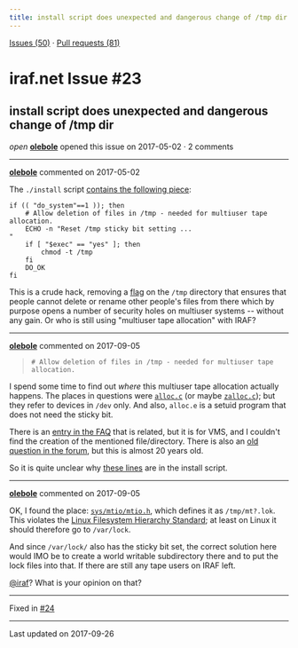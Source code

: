 ```yaml
---
title: install script does unexpected and dangerous change of /tmp dir #23
---
```


[Issues (50)](https://iraf-community.github.io/iraf-v216/issues) · [Pull requests (81)](https://iraf-community.github.io/iraf-v216/issues/pulls)

# iraf.net Issue #23
## install script does unexpected and dangerous change of /tmp dir
*open* **[olebole](https://github.com/olebole)** opened this issue on 2017-05-02 · 2 comments

- - - -

**[olebole](https://github.com/olebole)** commented on 2017-05-02

The `./install` script [contains the following piece](https://github.com/iraf-community/iraf/blob/b16ce716abfe1a06c406a2ffd0eafccada99f49e/install#L1165-L1172):  
```  
if (( "do_system"==1 )); then  
    # Allow deletion of files in /tmp - needed for multiuser tape allocation.  
    ECHO -n "Reset /tmp sticky bit setting ...                              "  
    if [ "$exec" == "yes" ]; then  
        chmod -t /tmp  
    fi  
    DO_OK  
fi  
```  
This is a crude hack, removing a [flag](https://en.wikipedia.org/wiki/Sticky_bit) on the `/tmp` directory that ensures that people cannot delete or rename other people's files from there which by purpose opens a number of security holes on multiuser systems -- without any gain. Or who is still using "multiuser tape allocation" with IRAF?
- - - -

**[olebole](https://github.com/olebole)** commented on 2017-09-05

> ```  
># Allow deletion of files in /tmp - needed for multiuser tape allocation.  
>```  
  
I spend some time to find out _where_ this multiuser tape allocation actually happens. The places in questions were [`alloc.c`](https://github.com/iraf-community/iraf/blob/9590f45760a4791f3305407fb51c87f1282b32be/unix/os/alloc.c) (or maybe [`zalloc.c`](https://github.com/iraf-community/iraf/blob/9590f45760a4791f3305407fb51c87f1282b32be/unix/os/zalloc.c)); but they refer to devices in `/dev` only. And also, `alloc.e` is a setuid program that does not need the sticky bit.  
  
There is an [entry in the FAQ](http://iraf.noao.edu/faq/FAQsec09.html#9011) that is related, but it is for VMS, and I couldn't find the creation of the mentioned file/directory. There is also an [old question in the forum](http://iraf.net/forum/viewtopic.php?showtopic=110948), but this is almost 20 years old.  
  
So it is quite unclear why [these lines](https://github.com/iraf-community/iraf/blob/9590f45760a4791f3305407fb51c87f1282b32be/install#L1165-L1172) are in the install script.
- - - -

**[olebole](https://github.com/olebole)** commented on 2017-09-05

OK, I found the place: [`sys/mtio/mtio.h`](https://github.com/iraf-community/iraf/blob/9590f45760a4791f3305407fb51c87f1282b32be/sys/mtio/mtio.h#L5-L7), which defines it as `/tmp/mt?.lok`. This violates the [Linux Filesystem Hierarchy Standard](http://www.pathname.com/fhs/pub/fhs-2.3.html#VARLOCKLOCKFILES); at least on Linux it should therefore go to `/var/lock`.  
  
And since `/var/lock/` also has the sticky bit set, the correct solution here would IMO be to create a world writable subdirectory there and to put the lock files into that. If there are still any tape users on IRAF left.  
  
[@iraf](https://github.com/iraf)? What is your opinion on that?

- - - -

Fixed in [#24](https://iraf-community.github.io/iraf-v216/issues/24)

- - - -

Last updated on 2017-09-26
